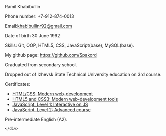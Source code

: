 <!DOCTYPE html>

<head>
    <meta charset="UTF-8">
    <meta name="viewport" content="width=device-width, initial-scale=1.0">
    <title>CV</title>
</head>

<body>
    <div>Ramil Khabibullin
        <p>Phone number: +7-912-874-0013</p>
        <span>Email:</span><a href="mailto:khabibullinr92@gmail.com"><span>khabibullinr92@gmail.com</span></a>
        <p>Date of birth 30 June 1992</p>
        <p>Skills: Git, OOP, HTML5, CSS, JavaScript(base), MySQL(base).</p>
        <div>My github page: <a href="https://github.com/Spakord">https://github.com/Spakord</a></div>
        <div>
            <p>Graduated from secondary school.</p>
            <p>Dropped out of Izhevsk State Technical University education on 3rd course.</p>
            <p>Сertificates:</p>
            <ul class="">
                <li class=""><span class=""><a target="_blank" href="https://geekbrains.ru/certificates/436641">HTML/CSS: Modern web-development</a></span></li>
                <li class=""><span class=""><a target="_blank" href="https://geekbrains.ru/certificates/456517">HTML5 and CSS3: Modern web-development tools</a></span></li>
                <li class=""><span class=""><a target="_blank" href="https://geekbrains.ru/certificates/452039">JavaScript. Level 1: Interactive on JS</a></span></li>
                <li class=""><span class=""><a target="_blank" href="https://geekbrains.ru/certificates/481644">JavaScript. Level 2: Advanced course</a></span></li>
            </ul>
        </div>
        <p>Pre-intermediate English (A2).</p>

    </div>
</body>

</html>
